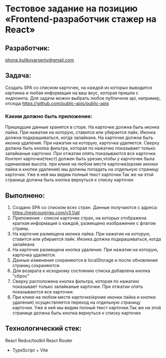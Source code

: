 #  Тестовое задание на позицию «Frontend-разработчик стажер на React»

## Разработчик:
phone.kulikovarseniy@gmail.com

## Задача:
Создать SPA со списком карточек, на каждой из которых выводится картинка и любая информация на ваш вкус, которая пришла с эндпоинта.
Для задачи можно выбрать любое публичное api, например, отсюда https://github.com/public-apis/public-apis

### Каким должно быть приложение:
Пришедшие данные хранятся в сторе.
На карточке должна быть иконка лайка. При нажатии на которую, ставится или убирается лайк. Иконка должна подкрашиваться, когда залайкана.
На карточке должна быть иконка удаления. При нажатии на которую, карточка удаляется.
Сверху должна быть кнопка фильтра, которая по нажатию показывает только залайканые карточки. При отжатии опять показываются все карточки.
Контент карточки(текст) должен быть урезан,чтобы у карчточек была одинаковая высота.
при клике на любом месте карточке(кроме иконки лайка и кнопки удаления) мы должны попадать на отдельную страницу карточки. Уже в ней мы видим полный текст карточки.Так же на этой странице должна быть кнопка вернуться к списку карточек

## Выполнено:
1. Создано SPA со списком всех стран. Данные получаются с адреса: https://restcountries.com/v3.1/all 
2. Приложение - список карточек стран, на которых отображена краткая информация о каждой, размещено изображение с флагом страны. 
3. На карточке размещена иконка лайка. При нажатии на которую, ставится или убирается лайк. Иконка должна подкрашиваться, когда залайкана
4. На карточке размещена кнопка удаления. При нажатии на которую, карточка удаляется.
5. Данные изменения сохраняются в localStorage и после обновления страниц сохраняются.
6. Для возврата к исходному состоянию списка добавлена кнопка "сброс"
7. Сверху расположена кнопка фильтра, которая по нажатию показывает только залайканые карточки. При отжатии опять показываются все карточки.
8. При клике на любом месте карточке(кроме иконки лайка и кнопки удаления) осуществляется переход на отдельную страницу карточки. Уже в ней мы видим полный текст карточки.Так же на этой странице должна быть кнопка вернуться к списку карточек

## Технологический стек:

React
Redux/toolkit
React Router
+ TypeScript + Vite